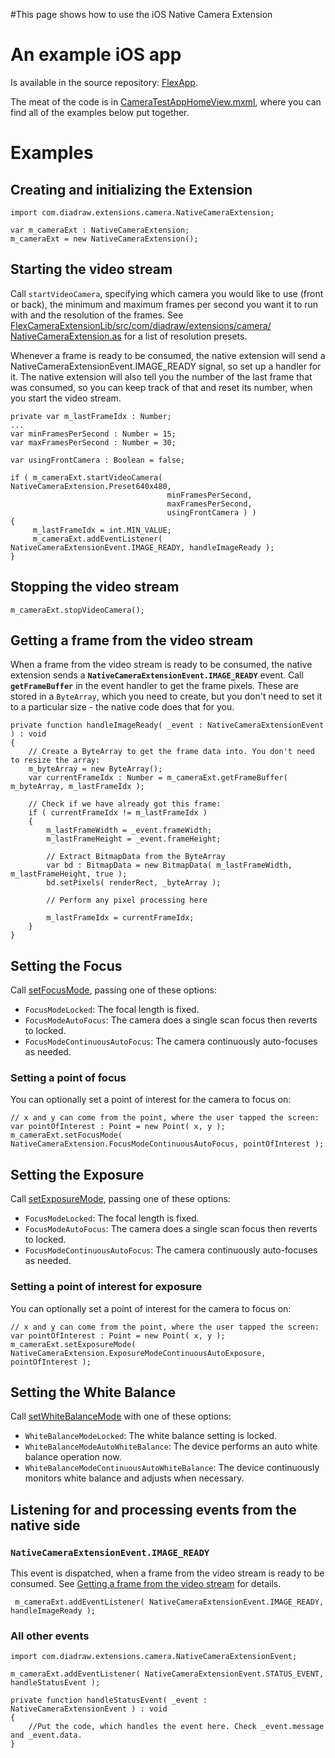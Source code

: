 #This page shows how to use the iOS Native Camera Extension


# An example iOS app #

Is available in the source repository: [FlexApp](http://code.google.com/p/diadraw-air-camera-native-extension/source/browse/FlexApp/).

The meat of the code is in [CameraTestAppHomeView.mxml](http://code.google.com/p/diadraw-air-camera-native-extension/source/browse/FlexApp/src/views/CameraTestAppHomeView.mxml), where you can find all of the examples below put together.

# Examples #

## Creating and initializing the Extension ##
```
import com.diadraw.extensions.camera.NativeCameraExtension;

var m_cameraExt : NativeCameraExtension;
m_cameraExt = new NativeCameraExtension();
```


## Starting the video stream ##
Call `startVideoCamera`, specifying which camera you would like to use (front or back), the minimum and maximum frames per second you want it to run with and the resolution of the frames. See [FlexCameraExtensionLib/src/com/diadraw/extensions/camera/ NativeCameraExtension.as](http://code.google.com/p/diadraw-air-camera-native-extension/source/browse/FlexCameraExtensionLib/src/com/diadraw/extensions/camera/NativeCameraExtension.as) for a list of resolution presets.

Whenever a frame is ready to be consumed, the native extension will send a NativeCameraExtensionEvent.IMAGE\_READY signal, so set up a handler for it. The native extension will also tell you the number of the last frame that was consumed, so you can keep track of that and reset its number, when you start the video stream.

```
private var m_lastFrameIdx : Number;
...
var minFramesPerSecond : Number = 15;
var maxFramesPerSecond : Number = 30;

var usingFrontCamera : Boolean = false;

if ( m_cameraExt.startVideoCamera( NativeCameraExtension.Preset640x480, 
                                   minFramesPerSecond, 
                                   maxFramesPerSecond, 
                                   usingFrontCamera ) )
{
     m_lastFrameIdx = int.MIN_VALUE;
     m_cameraExt.addEventListener( NativeCameraExtensionEvent.IMAGE_READY, handleImageReady );
}
```


## Stopping the video stream ##
```
m_cameraExt.stopVideoCamera();
```



## Getting a frame from the video stream ##
When a frame from the video stream is ready to be consumed, the native extension sends a **`NativeCameraExtensionEvent.IMAGE_READY`** event.
Call **`getFrameBuffer`** in the event handler to get the frame pixels. These are stored in a `ByteArray`, which you need to create, but you don't need to set it to a particular size - the native code does that for you.

```
private function handleImageReady( _event : NativeCameraExtensionEvent ) : void
{
    // Create a ByteArray to get the frame data into. You don't need to resize the array:
    m_byteArray = new ByteArray();                   
    var currentFrameIdx : Number = m_cameraExt.getFrameBuffer( m_byteArray, m_lastFrameIdx );

    // Check if we have already got this frame:                                
    if ( currentFrameIdx != m_lastFrameIdx )
    {
        m_lastFrameWidth = _event.frameWidth;
        m_lastFrameHeight = _event.frameHeight;

        // Extract BitmapData from the ByteArray
        var bd : BitmapData = new BitmapData( m_lastFrameWidth, m_lastFrameHeight, true );
        bd.setPixels( renderRect, _byteArray );

        // Perform any pixel processing here

        m_lastFrameIdx = currentFrameIdx;
    }       
}
```


## Setting the Focus ##
Call [setFocusMode](http://code.google.com/p/diadraw-air-camera-native-extension/wiki/ExtensionAPI#setFocusMode), passing one of these options:
  * `FocusModeLocked`: The focal length is fixed.
  * `FocusModeAutoFocus`: The camera does a single scan focus then reverts to locked.
  * `FocusModeContinuousAutoFocus`: The camera continuously auto-focuses as needed.

### Setting a point of focus ###
You can optionally set a point of interest for the camera to focus on:
```
// x and y can come from the point, where the user tapped the screen:
var pointOfInterest : Point = new Point( x, y );
m_cameraExt.setFocusMode( NativeCameraExtension.FocusModeContinuousAutoFocus, pointOfInterest );
```



## Setting the Exposure ##
Call [setExposureMode](http://code.google.com/p/diadraw-air-camera-native-extension/wiki/ExtensionAPI#setExposureMode), passing one of these options:
  * `FocusModeLocked`: The focal length is fixed.
  * `FocusModeAutoFocus`: The camera does a single scan focus then reverts to locked.
  * `FocusModeContinuousAutoFocus`: The camera continuously auto-focuses as needed.

### Setting a point of interest for exposure ###
You can optionally set a point of interest for the camera to focus on:
```
// x and y can come from the point, where the user tapped the screen:
var pointOfInterest : Point = new Point( x, y );
m_cameraExt.setExposureMode( NativeCameraExtension.ExposureModeContinuousAutoExposure, pointOfInterest );
```



## Setting the White Balance ##
Call [setWhiteBalanceMode](http://code.google.com/p/diadraw-air-camera-native-extension/wiki/ExtensionAPI#setWhiteBalanceMode) with one of these options:
  * `WhiteBalanceModeLocked`: The white balance setting is locked.
  * `WhiteBalanceModeAutoWhiteBalance`: The device performs an auto white balance operation now.
  * `WhiteBalanceModeContinuousAutoWhiteBalance`: The device continuously monitors white balance and adjusts when necessary.



## Listening for and processing events from the native side ##

### `NativeCameraExtensionEvent.IMAGE_READY` ###
This event is dispatched, when a frame from the video stream is ready to be consumed. See [Getting a frame from the video stream](http://code.google.com/p/diadraw-air-camera-native-extension/wiki/Examples?ts=1349957707&updated=Examples#Getting_a_frame_from_the_video_stream) for details.

```
 m_cameraExt.addEventListener( NativeCameraExtensionEvent.IMAGE_READY, handleImageReady );
```

### All other events ###
```
import com.diadraw.extensions.camera.NativeCameraExtensionEvent;

m_cameraExt.addEventListener( NativeCameraExtensionEvent.STATUS_EVENT, handleStatusEvent );

private function handleStatusEvent( _event : NativeCameraExtensionEvent ) : void
{
    //Put the code, which handles the event here. Check _event.message and _event.data.
}
```